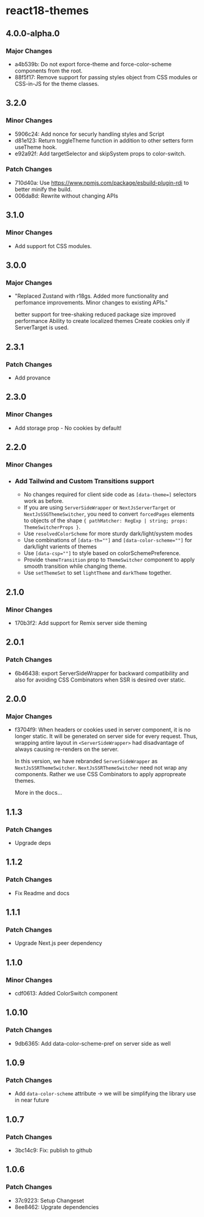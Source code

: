 # react18-themes

## 4.0.0-alpha.0

### Major Changes

- a4b539b: Do not export force-theme and force-color-scheme components from the root.
- 88f5f17: Remove support for passing styles object from CSS modules or CSS-in-JS for the theme classes.

## 3.2.0

### Minor Changes

- 5906c24: Add nonce for securly handling styles and Script
- d81e123: Return toggleTheme function in addition to other setters form useTheme hook.
- e92a92f: Add targetSelector and skipSystem props to color-switch.

### Patch Changes

- 710d40a: Use https://www.npmjs.com/package/esbuild-plugin-rdi to better minify the build.
- 006da8d: Rewrite without changing APIs

## 3.1.0

### Minor Changes

- Add support fot CSS modules.

## 3.0.0

### Major Changes

- "Replaced Zustand with r18gs. Added more functionality and perfomance improvements. Minor changes to existing APIs."

  better support for tree-shaking
  reduced package size
  improved performance
  Ability to create localized themes
  Create cookies only if ServerTarget is used.

## 2.3.1

### Patch Changes

- Add provance

## 2.3.0

### Minor Changes

- Add storage prop - No cookies by default!

## 2.2.0

### Minor Changes

- ### Add Tailwind and Custom Transitions support

  - No changes required for client side code as `[data-theme=]` selectors work as before.
  - If you are using `ServerSideWrapper` or `NextJsServerTarget` or `NextJsSSGThemeSwitcher`, you need to convert `forcedPages` elements to objects of the shape `{ pathMatcher: RegExp | string; props: ThemeSwitcherProps }`.
  - Use `resolvedColorScheme` for more sturdy dark/light/system modes
  - Use combinations of `[data-th=""]` and `[data-color-scheme=""]` for dark/light varients of themes
  - Use `[data-csp=""]` to style based on colorSchemePreference.
  - Provide `themeTransition` prop to `ThemeSwitcher` component to apply smooth transition while changing theme.
  - Use `setThemeSet` to set `lightTheme` and `darkTheme` together.

## 2.1.0

### Minor Changes

- 170b3f2: Add support for Remix server side theming

## 2.0.1

### Patch Changes

- 6b46438: export ServerSideWrapper for backward compatibility and also for avoiding CSS Combinators when SSR is desired over static.

## 2.0.0

### Major Changes

- f3704f9: When headers or cookies used in server component, it is no longer static. It will be generated on server side for every request. Thus, wrapping antire layout in `<ServerSideWrapper>` had disadvantage of always causing re-renders on the server.

  In this version, we have rebranded `ServerSideWrapper` as `NextJsSSRThemeSwitcher`. `NextJsSSRThemeSwitcher` need not wrap any components. Rather we use CSS Combinators to apply appropreate themes.

  More in the docs...

## 1.1.3

### Patch Changes

- Upgrade deps

## 1.1.2

### Patch Changes

- Fix Readme and docs

## 1.1.1

### Patch Changes

- Upgrade Next.js peer dependency

## 1.1.0

### Minor Changes

- cdf0613: Added ColorSwitch component

## 1.0.10

### Patch Changes

- 9db6365: Add data-color-scheme-pref on server side as well

## 1.0.9

### Patch Changes

- Add `data-color-scheme` attribute -> we will be simplifying the library use in near future

## 1.0.7

### Patch Changes

- 3bc14c9: Fix: publish to github

## 1.0.6

### Patch Changes

- 37c9223: Setup Changeset
- 8ee8462: Upgrate dependencies
